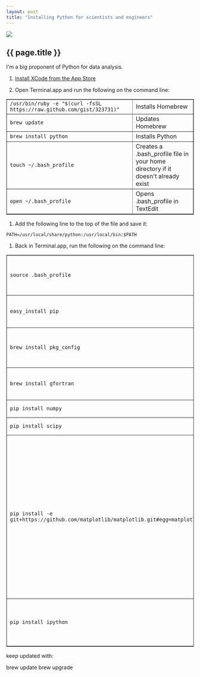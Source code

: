 ```yaml
---
layout: post
title: "Installing Python for scientists and engineers"
---
```


[![](../images/ocw.png)](http://github.com/wgrover/ocw)

{{ page.title }}
----------------

I'm a big proponent of Python for data analysis.  

1.  [Install XCode from the App Store](http://itunes.apple.com/us/app/xcode/id448457090?mt=12)

1.  Open Terminal.app and run the following on the command line:

<table border="1">
    <tr>
        <td><code>/usr/bin/ruby -e "$(curl -fsSL https://raw.github.com/gist/323731)"</code></td>
		<td>Installs Homebrew</td>
    </tr>
    <tr>
	    <td><code>brew update</code></td>
		<td>Updates Homebrew</td>
	</tr>
	<tr>
		<td><code>brew install python</code></td>
		<td>Installs Python</td>
	</tr>
	<tr>
		<td><code>touch ~/.bash_profile</code></td>
		<td>Creates a .bash_profile file in your home directory if it doesn't already exist</td>
	</tr>
	<tr>
		<td><code>open ~/.bash_profile</code></td>
		<td>Opens .bash_profile in TextEdit</td>
	</tr>
</table>

1.  Add the following line to the top of the file and save it:

<code>PATH=/usr/local/share/python:/usr/local/bin:$PATH</code>

1.  Back in Terminal.app, run the following on the command line:

<table border="1">
	<tr>
		<td><code>source .bash_profile</code></td>
		<td>Updates the PATH variable in the current shell</td>
	</tr>
	<tr>
		<td><code>easy_install pip</code></td>
		<td>Installs the pip Python package installer.</td>
	</tr>
	<tr>
		<td><code>brew install pkg_config</code></td>
		<td>Installs something supposedly needed by Matplotlib</td>
	</tr>
	<tr>
		<td><code>brew install gfortran</code></td>
		<td>Installs something needed by scipy</td>
	</tr>
	<tr>
		<td><code>pip install numpy</code></td>
		<td>Installs numpy.</td>
	</tr>
	<tr>
		<td><code>pip install scipy</code></td>
		<td>Installs scipy.</td>
	</tr>
	<tr>
		<td><code>pip install -e git+https://github.com/matplotlib/matplotlib.git#egg=matplotlib</code></td>
		<td>Installs Matplotlib.  Note that we should have been able to just use <code>pip install matplotlib</code> to do this, but as of right now something's broken somewhere and we have to specify the Matplotlib git repository as shown.</td>
	</tr>
	<tr>
		<td><code>pip install ipython</code></td>
		<td>Installs ipython, a handy command line for Python.</td>
	</tr>
</table>


    
	
	
	
	

	
	



keep updated with:

brew update
brew upgrade